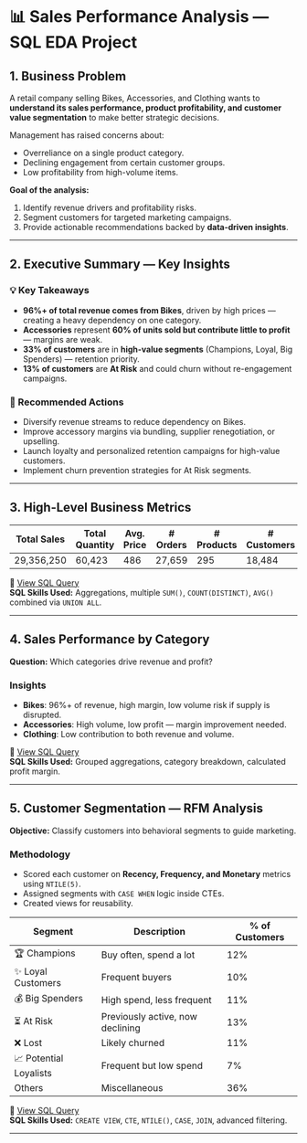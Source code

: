 # 📊 Sales Performance Analysis — SQL EDA Project

## 1. Business Problem
A retail company selling Bikes, Accessories, and Clothing wants to **understand its sales performance, product profitability, and customer value segmentation** to make better strategic decisions.

Management has raised concerns about:
- Overreliance on a single product category.
- Declining engagement from certain customer groups.
- Low profitability from high-volume items.

**Goal of the analysis:**
1. Identify revenue drivers and profitability risks.  
2. Segment customers for targeted marketing campaigns.  
3. Provide actionable recommendations backed by **data-driven insights**.

---

## 2. Executive Summary — Key Insights

### 💡 Key Takeaways
- **96%+ of total revenue comes from Bikes**, driven by high prices — creating a heavy dependency on one category.  
- **Accessories** represent **60% of units sold but contribute little to profit** — margins are weak.  
- **33% of customers** are in **high-value segments** (Champions, Loyal, Big Spenders) — retention priority.  
- **13% of customers** are **At Risk** and could churn without re-engagement campaigns.  

### 📌 Recommended Actions
- Diversify revenue streams to reduce dependency on Bikes.  
- Improve accessory margins via bundling, supplier renegotiation, or upselling.  
- Launch loyalty and personalized retention campaigns for high-value customers.  
- Implement churn prevention strategies for At Risk segments.

---

## 3. High-Level Business Metrics
| **Total Sales** | **Total Quantity** | **Avg. Price** | **# Orders** | **# Products** | **# Customers** |
|-----------------|--------------------|----------------|--------------|----------------|-----------------|
| 29,356,250      | 60,423             | 486            | 27,659       | 295            | 18,484          |

📂 [View SQL Query](scripts/1_Business_metrics)  
**SQL Skills Used:** Aggregations, multiple `SUM()`, `COUNT(DISTINCT)`, `AVG()` combined via `UNION ALL`.

---

## 4. Sales Performance by Category
**Question:** Which categories drive revenue and profit?

### Insights
- **Bikes**: 96%+ of revenue, high margin, low volume risk if supply is disrupted.  
- **Accessories**: High volume, low profit — margin improvement needed.  
- **Clothing**: Low contribution to both revenue and volume.

📂 [View SQL Query](scripts/2_categories_performance)  
**SQL Skills Used:** Grouped aggregations, category breakdown, calculated profit margin.

---

## 5. Customer Segmentation — RFM Analysis
**Objective:** Classify customers into behavioral segments to guide marketing.

### Methodology
- Scored each customer on **Recency, Frequency, and Monetary** metrics using `NTILE(5)`.
- Assigned segments with `CASE WHEN` logic inside CTEs.
- Created views for reusability.

| Segment | Description | % of Customers |
|---------|-------------|----------------|
| 🏆 Champions | Buy often, spend a lot | 12% |
| ✨ Loyal Customers | Frequent buyers | 10% |
| 💰 Big Spenders | High spend, less frequent | 11% |
| ⏳ At Risk | Previously active, now declining | 13% |
| ❌ Lost | Likely churned | 11% |
| 📈 Potential Loyalists | Frequent but low spend | 7% |
| Others | Miscellaneous | 36% |

📂 [View SQL Query](scripts/3_customers_segementation.sql)  
**SQL Skills Used:** `CREATE VIEW`, `CTE`, `NTILE()`, `CASE`, `JOIN`, advanced filtering.

---


